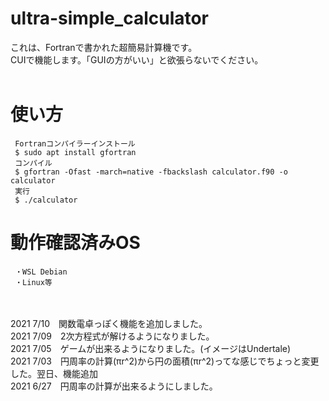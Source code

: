 # ultra-simple_calculator
これは、Fortranで書かれた超簡易計算機です。<br />
CUIで機能します。「GUIの方がいい」と欲張らないでください。<br /><br />
# 使い方
     Fortranコンパイラーインストール
     $ sudo apt install gfortran
     コンパイル
     $ gfortran -Ofast -march=native -fbackslash calculator.f90 -o calculator
     実行
     $ ./calculator
# 動作確認済みOS
     ・WSL Debian
     ・Linux等
<br /><br />
2021 7/10　関数電卓っぽく機能を追加しました。<br />
2021 7/09　2次方程式が解けるようになりました。<br />
2021 7/05　ゲームが出来るようになりました。(イメージはUndertale)<br />
2021 7/03　円周率の計算(πr^2)から円の面積(πr^2)ってな感じでちょっと変更した。翌日、機能追加<br />
2021 6/27　円周率の計算が出来るようにしました。
